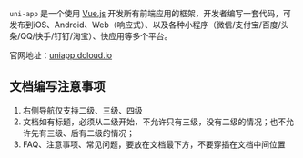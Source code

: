 `uni-app` 是一个使用 [Vue.js](https://vuejs.org/) 开发所有前端应用的框架，开发者编写一套代码，可发布到iOS、Android、Web（响应式）、以及各种小程序（微信/支付宝/百度/头条/QQ/快手/钉钉/淘宝）、快应用等多个平台。

官网地址：[uniapp.dcloud.io](https://uniapp.dcloud.io)

## 文档编写注意事项

1. 右侧导航仅支持二级、三级、四级
2. 文档如有标题，必须从二级开始，不允许只有三级，没有二级的情况；也不允许先有三级、后有二级的情况；
3. FAQ、注意事项、常见问题，要放在文档最下方，不要穿插在文档中间位置